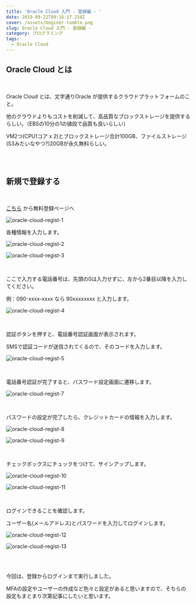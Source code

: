 ```yaml
---
title: 'Oracle Cloud 入門 - 登録編 - '
date: 2019-09-22T09:16:17.258Z
cover: /assets/beginer-tumble.png
slug: Oracle Cloud 入門 - 登録編 -
category: プログラミング
tags:
  - Oracle Cloud
---
```

## Oracle Cloud とは

<br>

Oracle Cloud とは、文字通りOracle が提供するクラウドプラットフォームのこと。

他のクラウドよりもコストを削減して、高品質なブロックストレージを提供するらしい。（EBSの10分の1の値段で品質も良いらしい）

VM2つ(CPU1コア x 2)とブロックストレージ合計100GB、ファイルストレージ(S3みたいなやつ?)20GBが永久無料らしい。

<br><br>

## 新規で登録する

<br>

[こちら](https://www.oracle.com/jp/cloud/free/) から無料登録ページへ

![oracle-cloud-regist-1](/assets/s_oracle-cloud-regist-1.jpg)

各種情報を入力します。

![oracle-cloud-regist-2](/assets/s_oracle-cloud-regist-2.jpg)

![oracle-cloud-regist-3](/assets/s_oracle-cloud-regist-3.jpg)

<br>

ここで入力する電話番号は、先頭の0は入力せずに、左から2番目以降を入力してください。

例：090-xxxx-xxxx なら 90xxxxxxxx と入力します。

![oracle-cloud-regist-4](/assets/s_oracle-cloud-regist-4.jpg)

<br>

認証ボタンを押すと、電話番号認証画面が表示されます。

SMSで認証コードが送信されてくるので、そのコードを入力します。

![oracle-cloud-regist-5](/assets/s_oracle-cloud-regist-5.jpg)

<br>

電話番号認証が完了すると、パスワード設定画面に遷移します。

![oracle-cloud-regist-7](/assets/s_oracle-cloud-regist-7.jpg)

<br>

パスワードの設定が完了したら、クレジットカードの情報を入力します。

![oracle-cloud-regist-8](/assets/s_oracle-cloud-regist-8.jpg)

![oracle-cloud-regist-9](/assets/s_oracle-cloud-regist-9.jpg)

<br>

チェックボックスにチュックをつけて、サインアップします。

![oracle-cloud-regist-10](/assets/s_oracle-cloud-regist-10.jpg)

![oracle-cloud-regist-11](/assets/s_oracle-cloud-regist-11.jpg)

<br>

ログインできることを確認します。

ユーザー名(メールアドレス)とパスワードを入力してログインします。

![oracle-cloud-regist-12](/assets/s_oracle-cloud-regist-12.jpg)

![oracle-cloud-regist-13](/assets/s_oracle-cloud-regist-13.jpg)

<br>

<br>

今回は、登録からログインまで実行しました。

MFAの設定やユーザーの作成など色々と設定があると思いますので、そちらの設定もまとまり次第記事にしたいと思います。
